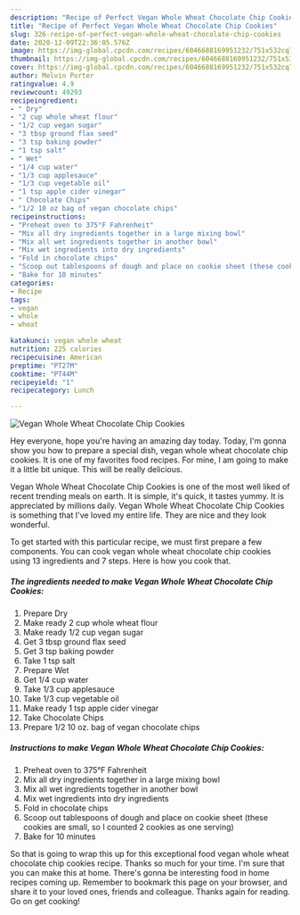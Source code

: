 ```yaml
---
description: "Recipe of Perfect Vegan Whole Wheat Chocolate Chip Cookies"
title: "Recipe of Perfect Vegan Whole Wheat Chocolate Chip Cookies"
slug: 326-recipe-of-perfect-vegan-whole-wheat-chocolate-chip-cookies
date: 2020-12-09T22:36:05.576Z
image: https://img-global.cpcdn.com/recipes/6046688169951232/751x532cq70/vegan-whole-wheat-chocolate-chip-cookies-recipe-main-photo.jpg
thumbnail: https://img-global.cpcdn.com/recipes/6046688169951232/751x532cq70/vegan-whole-wheat-chocolate-chip-cookies-recipe-main-photo.jpg
cover: https://img-global.cpcdn.com/recipes/6046688169951232/751x532cq70/vegan-whole-wheat-chocolate-chip-cookies-recipe-main-photo.jpg
author: Melvin Porter
ratingvalue: 4.9
reviewcount: 49293
recipeingredient:
- " Dry"
- "2 cup whole wheat flour"
- "1/2 cup vegan sugar"
- "3 tbsp ground flax seed"
- "3 tsp baking powder"
- "1 tsp salt"
- " Wet"
- "1/4 cup water"
- "1/3 cup applesauce"
- "1/3 cup vegetable oil"
- "1 tsp apple cider vinegar"
- " Chocolate Chips"
- "1/2 10 oz bag of vegan chocolate chips"
recipeinstructions:
- "Preheat oven to 375°F Fahrenheit"
- "Mix all dry ingredients together in a large mixing bowl"
- "Mix all wet ingredients together in another bowl"
- "Mix wet ingredients into dry ingredients"
- "Fold in chocolate chips"
- "Scoop out tablespoons of dough and place on cookie sheet (these cookies are small, so I counted 2 cookies as one serving)"
- "Bake for 10 minutes"
categories:
- Recipe
tags:
- vegan
- whole
- wheat

katakunci: vegan whole wheat 
nutrition: 225 calories
recipecuisine: American
preptime: "PT27M"
cooktime: "PT44M"
recipeyield: "1"
recipecategory: Lunch

---
```



![Vegan Whole Wheat Chocolate Chip Cookies](https://img-global.cpcdn.com/recipes/6046688169951232/751x532cq70/vegan-whole-wheat-chocolate-chip-cookies-recipe-main-photo.jpg)

Hey everyone, hope you're having an amazing day today. Today, I'm gonna show you how to prepare a special dish, vegan whole wheat chocolate chip cookies. It is one of my favorites food recipes. For mine, I am going to make it a little bit unique. This will be really delicious.

Vegan Whole Wheat Chocolate Chip Cookies is one of the most well liked of recent trending meals on earth. It is simple, it's quick, it tastes yummy. It is appreciated by millions daily. Vegan Whole Wheat Chocolate Chip Cookies is something that I've loved my entire life. They are nice and they look wonderful.




To get started with this particular recipe, we must first prepare a few components. You can cook vegan whole wheat chocolate chip cookies using 13 ingredients and 7 steps. Here is how you cook that.

<!--inarticleads1-->

##### The ingredients needed to make Vegan Whole Wheat Chocolate Chip Cookies:

1. Prepare  Dry
1. Make ready 2 cup whole wheat flour
1. Make ready 1/2 cup vegan sugar
1. Get 3 tbsp ground flax seed
1. Get 3 tsp baking powder
1. Take 1 tsp salt
1. Prepare  Wet
1. Get 1/4 cup water
1. Take 1/3 cup applesauce
1. Take 1/3 cup vegetable oil
1. Make ready 1 tsp apple cider vinegar
1. Take  Chocolate Chips
1. Prepare 1/2 10 oz. bag of vegan chocolate chips




<!--inarticleads2-->

##### Instructions to make Vegan Whole Wheat Chocolate Chip Cookies:

1. Preheat oven to 375°F Fahrenheit
1. Mix all dry ingredients together in a large mixing bowl
1. Mix all wet ingredients together in another bowl
1. Mix wet ingredients into dry ingredients
1. Fold in chocolate chips
1. Scoop out tablespoons of dough and place on cookie sheet (these cookies are small, so I counted 2 cookies as one serving)
1. Bake for 10 minutes




So that is going to wrap this up for this exceptional food vegan whole wheat chocolate chip cookies recipe. Thanks so much for your time. I'm sure that you can make this at home. There's gonna be interesting food in home recipes coming up. Remember to bookmark this page on your browser, and share it to your loved ones, friends and colleague. Thanks again for reading. Go on get cooking!
